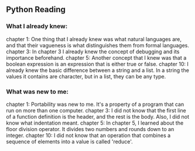 ## Python Reading


### What I already knew:

chapter 1: One thing that I already knew was what natural languages are, and that their vagueness is what distinguishes them from formal languages.
chapter 3: In chapter 3 I already knew the concept of debugging and its importance beforehand.
chapter 5: Another concept that I knew was that a boolean expression is an expression that is either true or false.
chapter 10: I already knew the basic difference between a string and a list. In a string the values it contains are character, but in a list, they can be any type.

### What was new to me:

chapter 1: Portability was new to me. It's a property of a program that can run on more than one computer.
chapter 3: I did not know that the first line of a function definition is the header, and the rest is the body. Also, I did not know what indentation meant.
chapter 5: In chapter 5, I learned about the floor division operator. It divides two numbers and rounds down to an integer.
chapter 10: I did not know that an operation that combines a sequence of elements into a value is called 'reduce'.
